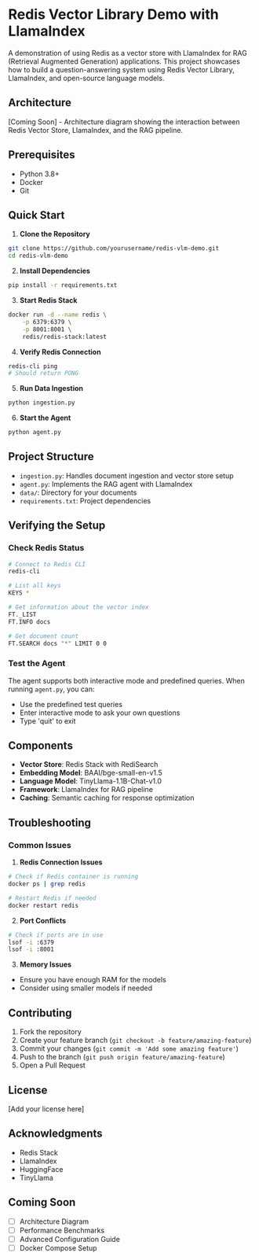 # Redis Vector Library Demo with LlamaIndex

A demonstration of using Redis as a vector store with LlamaIndex for RAG (Retrieval Augmented Generation) applications. This project showcases how to build a question-answering system using Redis Vector Library, LlamaIndex, and open-source language models.

## Architecture
[Coming Soon] - Architecture diagram showing the interaction between Redis Vector Store, LlamaIndex, and the RAG pipeline.

## Prerequisites

- Python 3.8+
- Docker
- Git

## Quick Start

1. **Clone the Repository**
```bash
git clone https://github.com/yourusername/redis-vlm-demo.git
cd redis-vlm-demo
```

2. **Install Dependencies**
```bash
pip install -r requirements.txt
```

3. **Start Redis Stack**
```bash
docker run -d --name redis \
    -p 6379:6379 \
    -p 8001:8001 \
    redis/redis-stack:latest
```

4. **Verify Redis Connection**
```bash
redis-cli ping
# Should return PONG
```

5. **Run Data Ingestion**
```bash
python ingestion.py
```

6. **Start the Agent**
```bash
python agent.py
```

## Project Structure

- `ingestion.py`: Handles document ingestion and vector store setup
- `agent.py`: Implements the RAG agent with LlamaIndex
- `data/`: Directory for your documents
- `requirements.txt`: Project dependencies

## Verifying the Setup

### Check Redis Status
```bash
# Connect to Redis CLI
redis-cli

# List all keys
KEYS *

# Get information about the vector index
FT._LIST
FT.INFO docs

# Get document count
FT.SEARCH docs "*" LIMIT 0 0
```

### Test the Agent
The agent supports both interactive mode and predefined queries. When running `agent.py`, you can:
- Use the predefined test queries
- Enter interactive mode to ask your own questions
- Type 'quit' to exit

## Components

- **Vector Store**: Redis Stack with RediSearch
- **Embedding Model**: BAAI/bge-small-en-v1.5
- **Language Model**: TinyLlama-1.1B-Chat-v1.0
- **Framework**: LlamaIndex for RAG pipeline
- **Caching**: Semantic caching for response optimization

## Troubleshooting

### Common Issues

1. **Redis Connection Issues**
```bash
# Check if Redis container is running
docker ps | grep redis

# Restart Redis if needed
docker restart redis
```

2. **Port Conflicts**
```bash
# Check if ports are in use
lsof -i :6379
lsof -i :8001
```

3. **Memory Issues**
- Ensure you have enough RAM for the models
- Consider using smaller models if needed

## Contributing

1. Fork the repository
2. Create your feature branch (`git checkout -b feature/amazing-feature`)
3. Commit your changes (`git commit -m 'Add some amazing feature'`)
4. Push to the branch (`git push origin feature/amazing-feature`)
5. Open a Pull Request

## License

[Add your license here]

## Acknowledgments

- Redis Stack
- LlamaIndex
- HuggingFace
- TinyLlama

## Coming Soon

- [ ] Architecture Diagram
- [ ] Performance Benchmarks
- [ ] Advanced Configuration Guide
- [ ] Docker Compose Setup